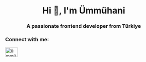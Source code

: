 <h1 align="center">Hi 👋, I'm Ümmühani</h1>
<h3 align="center">A passionate frontend developer from Türkiye</h3>

<h3 align="left">Connect with me:</h3>
<p align="left">
<a href="https://linkedin.com/in/ümmühani-karakuş-b94756222" target="blank"><img align="center" src="https://raw.githubusercontent.com/rahuldkjain/github-profile-readme-generator/master/src/images/icons/Social/linked-in-alt.svg" alt="ümmühani-karakuş-b94756222" height="30" width="40" /></a>
</p>


